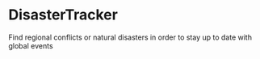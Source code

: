 # DisasterTracker
Find regional conflicts or natural disasters in order to stay up to date with global events
